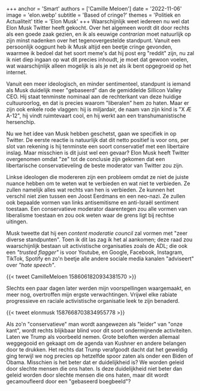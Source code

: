 +++
anchor = 'Smart'
authors = ['Camille Meloen']
date = '2022-11-06'
image = 'elon.webp'
subtitle = 'Based of cringe?'
themes = 'Politiek en Actualiteit'
title = 'Elon Musk'
+++
Waarschijnlijk weet iedereen nu wel dat Elon Musk Twitter heeft gekocht. Over het algemeen wordt dit door rechts als een goede zaak gezien, en ik als eeuwige *contrarian* moet natuurlijk op zijn minst nadenken over het tegenovergestelde standpunt. Vanuit een persoonlijk oogpunt heb ik Musk altijd een beetje cringe gevonden, waarmee ik bedoel dat het soort meme's dat hij post erg "reddit" zijn, nu zal ik niet diep ingaan op wat dit precies inhoudt, je moet dat gewoon voelen, wat waarschijnlijk alleen mogelijk is als je net als ik bent opgegroeid op het internet.

Vanuit een meer ideologisch, en minder sentimenteel, standpunt is iemand als Musk duidelijk meer "gebaseerd" dan de gemiddelde Sillicon Valley CEO. Hij staat tenminste nominaal aan de rechterkant van deze huidige cultuuroorlog, en dat is precies waarom "liberalen" hem zo haten. Maar er zijn ook enkele rode vlaggen: hij is miljardair, de naam van zijn kind is "X Æ A-12", hij vindt ruimtevaart cool, en hij werkt aan een transhumanistische hersenchip.

Nu we het idee van Musk hebben geschetst, gaan we specifiek in op Twitter. De eerste reactie is natuurlijk dat dit netto positief is voor ons, per slot van rekening is hij tenminste een soort conservatief met een libertaire inslag. Maar misschien is dit juist wel een gevaar? Elon Musk heeft Twitter overgenomen omdat "ze" tot de conclusie zijn gekomen dat een libertarische conservatieveling de beste moderator van Twitter zou zijn.

Linkse ideologen die modereren zijn een probleem omdat ze niet de juiste nuance hebben om te weten wat te verbieden en wat niet te verbieden. Ze zullen namelijk alles wat rechts van hen is verbieden. Ze kunnen het verschil niet zien tussen een Joost Eerdmans en een neo-nazi. Ze zullen ook bepaalde vormen van links antisemitisme en anti-Israël sentiment toestaan. Een conservatieve moderator daarentegen zou alle vormen van liberalisme toestaan en zou ook weten waar de grens ligt bij rechtse uitingen.

Musk tweette dat hij een *content moderatie council* zal vormen met "zeer diverse standpunten". Toen ik dit las zag ik het al aankomen; deze raad zou waarschijnlijk bestaan uit activistische organisaties zoals de ADL; die ook een *"trusted flagger"* is voor Youtube, en Google, Facebook, Instagram, TikTok, Spotify en zo'n beetje alle andere sociale media kanalen "adviseert" over *"hate speech"*.

{{< tweet CamilleMeloen 1586061820934381570 >}}

Slechts een paar dagen later werden mijn voorspellingen waargemaakt, en meer nog, overtroffen mijn ergste verwachtingen. Vrijwel elke rabiate progressieve en raciale activistische organisatie leek te zijn benaderd.

{{< tweet elonmusk 1587668703834955778 >}}

Als zo'n "conservatieve" man wordt aangewezen als "leider" van "onze kant", wordt rechts blijkbaar blind voor dit soort ondermijnende activiteiten. Laten we Trump als voorbeeld nemen. Grote beloften werden allemaal weggegooid en gekaapt om de agenda van Kushner en andere belangen door te drukken. Het rechts dat Trump verafgoodt dacht dat het geweldig ging terwijl we nog precies op hetzelfde spoor zaten als onder een Biden of Obama. Misschien is het beter dat er duidelijkheid is? We worden geleid door slechte mensen die ons haten. Is deze duidelijkheid niet beter dan geleid worden door slechte mensen die ons haten, maar dit wordt gecamoufleerd door een "gebaseerd boegbeeld"?